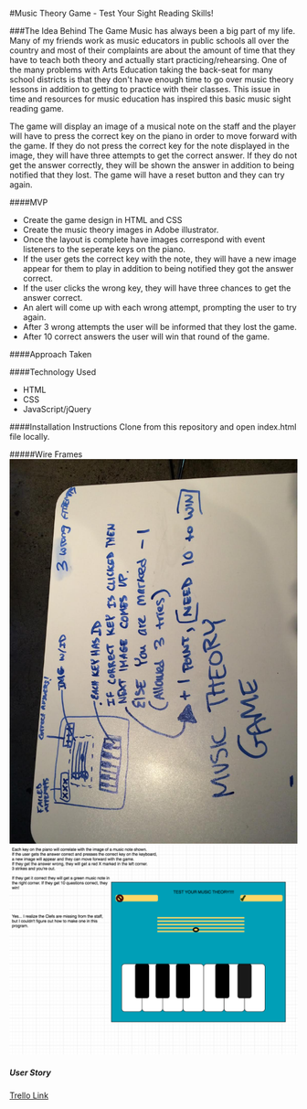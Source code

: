 #Music Theory Game - Test Your Sight Reading Skills!



###The Idea Behind The Game
Music has always been a big part of my life. Many of my friends work as music educators in public schools all over the country and most of their complaints are about the amount of time that they have to teach both theory and actually start practicing/rehearsing. One of the many problems with Arts Education taking the back-seat for many school districts is that they don't have enough time to go over music theory lessons in addition to getting to practice with their classes. This issue in time and resources for music education has inspired this basic music sight reading game.

The game will display an image of a musical note on the staff and the player will have to press the correct key on the piano in order to move forward with the game. If they do not press the correct key for the note displayed in the image, they will have three attempts to get the correct answer. If they do not get the answer correctly, they will be shown the answer in addition to being notified that they lost. The game will have a reset button and they can try again.

####MVP
* Create the game design in HTML and CSS
* Create the music theory images in Adobe illustrator.
* Once the layout is complete have images correspond with event listeners to the seperate keys on the piano.
* If the user gets the correct key with the note, they will have a new image appear for them to play in addition to being notified they got the answer correct.  
* If the user clicks the wrong key, they will have three chances to get the answer correct.
* An alert will come up with each wrong attempt, prompting the user to try again.
* After 3 wrong attempts the user will be informed that they lost the game.
* After 10 correct answers the user will win that round of the game.

####Approach Taken






####Technology Used 
* HTML
* CSS
* JavaScript/jQuery


####Installation Instructions 
Clone from this repository and open index.html file locally. 

#####Wire Frames
![](assets/WireFrame1.jpg)
![](assets/WireFrame2.png)


##### User Story

[Trello Link](https://trello.com/b/nTNrPKqZ/project-1)
